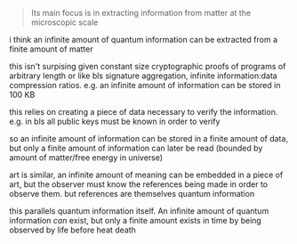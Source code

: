 > Its main focus is in extracting information from matter at the microscopic scale

i think an infinite amount of quantum information can be extracted from a finite amount of matter

this isn't surpising given constant size cryptographic proofs of programs of arbitrary length or like bls signature aggregation, infinite information:data compression ratios. e.g. an infinite amount of information can be stored in 100 KB

this relies on creating a piece of data necessary to verify the information. e.g. in bls all public keys must be known in order to verify

so an infinite amount of information can be stored in a finite amount of data, but only a finite amount of information can later be read (bounded by amount of matter/free energy in universe)

art is similar, an infinite amount of meaning can be embedded in a piece of art, but the observer must know the references being made in order to observe them. but references are themselves quantum information

this parallels quantum information itself. An infinite amount of quantum information _can_ exist, but only a finite amount exists in time by being observed by life before heat death

